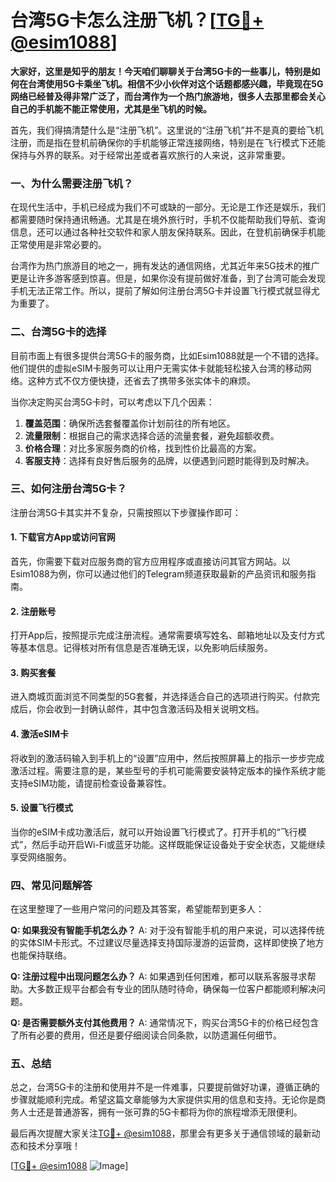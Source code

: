 # 台湾5G卡怎么注册飞机？[[TG💪+ @esim1088](https://t.me/s/esim1088)]

**大家好，这里是知乎的朋友！今天咱们聊聊关于台湾5G卡的一些事儿，特别是如何在台湾使用5G卡乘坐飞机。相信不少小伙伴对这个话题都感兴趣，毕竟现在5G网络已经普及得非常广泛了，而台湾作为一个热门旅游地，很多人去那里都会关心自己的手机能不能正常使用，尤其是坐飞机的时候。**

首先，我们得搞清楚什么是“注册飞机”。这里说的“注册飞机”并不是真的要给飞机注册，而是指在登机前确保你的手机能够正常连接网络，特别是在飞行模式下还能保持与外界的联系。对于经常出差或者喜欢旅行的人来说，这非常重要。

### 一、为什么需要注册飞机？

在现代生活中，手机已经成为我们不可或缺的一部分。无论是工作还是娱乐，我们都需要随时保持通讯畅通。尤其是在境外旅行时，手机不仅能帮助我们导航、查询信息，还可以通过各种社交软件和家人朋友保持联系。因此，在登机前确保手机能正常使用是非常必要的。

台湾作为热门旅游目的地之一，拥有发达的通信网络，尤其近年来5G技术的推广更是让许多游客感到惊喜。但是，如果你没有提前做好准备，到了台湾可能会发现手机无法正常工作。所以，提前了解如何注册台湾5G卡并设置飞行模式就显得尤为重要了。

### 二、台湾5G卡的选择

目前市面上有很多提供台湾5G卡的服务商，比如Esim1088就是一个不错的选择。他们提供的虚拟eSIM卡服务可以让用户无需实体卡就能轻松接入台湾的移动网络。这种方式不仅方便快捷，还省去了携带多张实体卡的麻烦。

当你决定购买台湾5G卡时，可以考虑以下几个因素：

1. **覆盖范围**：确保所选套餐覆盖你计划前往的所有地区。
2. **流量限制**：根据自己的需求选择合适的流量套餐，避免超额收费。
3. **价格合理**：对比多家服务商的价格，找到性价比最高的方案。
4. **客服支持**：选择有良好售后服务的品牌，以便遇到问题时能得到及时解决。

### 三、如何注册台湾5G卡？

注册台湾5G卡其实并不复杂，只需按照以下步骤操作即可：

#### 1. 下载官方App或访问官网
首先，你需要下载对应服务商的官方应用程序或直接访问其官方网站。以Esim1088为例，你可以通过他们的Telegram频道获取最新的产品资讯和服务指南。

#### 2. 注册账号
打开App后，按照提示完成注册流程。通常需要填写姓名、邮箱地址以及支付方式等基本信息。记得核对所有信息是否准确无误，以免影响后续服务。

#### 3. 购买套餐
进入商城页面浏览不同类型的5G套餐，并选择适合自己的选项进行购买。付款完成后，你会收到一封确认邮件，其中包含激活码及相关说明文档。

#### 4. 激活eSIM卡
将收到的激活码输入到手机上的“设置”应用中，然后按照屏幕上的指示一步步完成激活过程。需要注意的是，某些型号的手机可能需要安装特定版本的操作系统才能支持eSIM功能，请提前检查设备兼容性。

#### 5. 设置飞行模式
当你的eSIM卡成功激活后，就可以开始设置飞行模式了。打开手机的“飞行模式”，然后手动开启Wi-Fi或蓝牙功能。这样既能保证设备处于安全状态，又能继续享受网络服务。

### 四、常见问题解答

在这里整理了一些用户常问的问题及其答案，希望能帮到更多人：

**Q: 如果我没有智能手机怎么办？**
A: 对于没有智能手机的用户来说，可以选择传统的实体SIM卡形式。不过建议尽量选择支持国际漫游的运营商，这样即使换了地方也能保持联络。

**Q: 注册过程中出现问题怎么办？**
A: 如果遇到任何困难，都可以联系客服寻求帮助。大多数正规平台都会有专业的团队随时待命，确保每一位客户都能顺利解决问题。

**Q: 是否需要额外支付其他费用？**
A: 通常情况下，购买台湾5G卡的价格已经包含了所有必要的费用，但还是要仔细阅读合同条款，以防遗漏任何细节。

### 五、总结

总之，台湾5G卡的注册和使用并不是一件难事，只要提前做好功课，遵循正确的步骤就能顺利完成。希望这篇文章能够为大家提供实用的信息和支持。无论你是商务人士还是普通游客，拥有一张可靠的5G卡都将为你的旅程增添无限便利。

最后再次提醒大家关注[TG💪+ @esim1088](https://t.me/s/esim1088)，那里会有更多关于通信领域的最新动态和技术分享哦！

[[TG💪+ @esim1088](https://t.me/s/esim1088) ![Image](https://i.postimg.cc/4NQfJmqS/Snipaste-2025-05-13-00-14-12.png)]